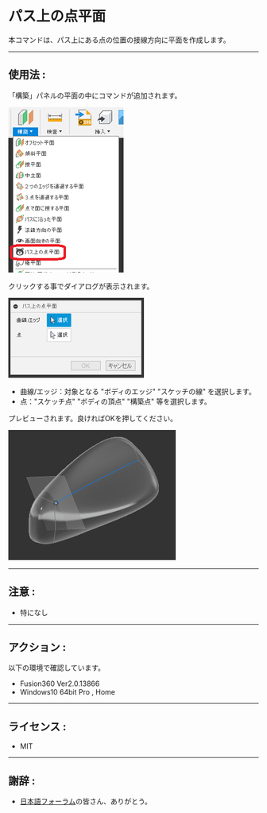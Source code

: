 # **パス上の点平面**

本コマンドは、パス上にある点の位置の接線方向に平面を作成します。

---

## **使用法** :

「構築」パネルの平面の中にコマンドが追加されます。

![Alt text](./resources_readme/menu.png)

クリックする事でダイアログが表示されます。

![Alt text](./resources_readme/dialog.png)
+ 曲線/エッジ：対象となる "ボディのエッジ" "スケッチの線" を選択します。
+ 点："スケッチ点" "ボディの頂点" "構築点" 等を選択します。


プレビューされます。良ければOKを押してください。

![Alt text](./resources_readme/exec.png)

---

## **注意** :

- 特になし

---

## **アクション** :

以下の環境で確認しています。

- Fusion360 Ver2.0.13866
- Windows10 64bit Pro , Home

---

## **ライセンス** :

- MIT

---

## 謝辞 :

- [日本語フォーラム](https://forums.autodesk.com/t5/fusion-360-ri-ben-yu/bd-p/707)の皆さん、ありがとう。